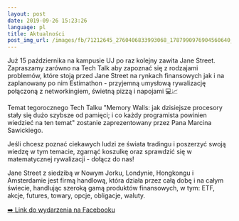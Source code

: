 ```yaml
---
layout: post
date: 2019-09-26 15:23:26
language: pl
title: Aktualności
post_img_url: /images/fb/71212645_2760406833993068_1787990976904560640_n.jpg
---
```


Już 15 października na kampusie UJ po raz kolejny zawita Jane Street. Zapraszamy zarówno na Tech Talk aby zapoznać się z rodzajami problemów, które stoją przed Jane Street na rynkach finansowych jak i na zaplanowany po nim Estimathon - przyjemną umysłową rywalizację połączoną z networkingiem, świetną pizzą i napojami 💻📈

Temat tegorocznego Tech Talku "Memory Walls: jak dzisiejsze procesory stały się dużo szybsze od pamięci; i co każdy programista powinien wiedzieć na ten temat" zostanie zaprezentowany przez Pana Marcina Sawickiego.

Jeśli chcesz poznać ciekawych ludzi ze świata tradingu i poszerzyć swoją wiedzę w tym temacie, zgarnąć koszulkę oraz sprawdzić się w matematycznej rywalizacji - dołącz do nas!

Jane Street z siedzibą w Nowym Jorku, Londynie, Hongkongu i Amsterdamie jest firmą handlową, która działa przez całą dobę i na całym świecie, handlując szeroką gamą produktów finansowych, w tym: ETF, akcje, futures, towary, opcje, obligacje, waluty.

 <a href="https://www.facebook.com/events/2400305293398637/">➡️ Link do wydarzenia na Facebooku</a>